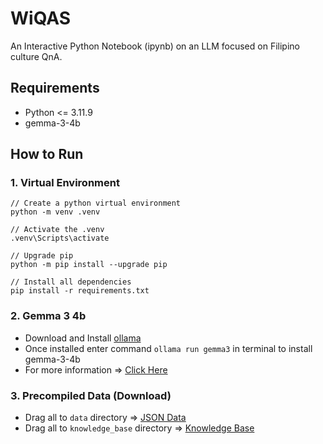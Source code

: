 # WiQAS
An Interactive Python Notebook (ipynb) on an LLM focused on Filipino culture QnA.

## Requirements
* Python <= 3.11.9 <br>
* gemma-3-4b

## How to Run
### 1. Virtual Environment
```
// Create a python virtual environment
python -m venv .venv

// Activate the .venv
.venv\Scripts\activate

// Upgrade pip
python -m pip install --upgrade pip

// Install all dependencies
pip install -r requirements.txt
```
### 2. Gemma 3 4b
* Download and Install [ollama](https://ollama.com/download/windows) <br>
* Once installed enter command `ollama run gemma3` in terminal to install gemma-3-4b <br>
* For more information => [Click Here](https://github.com/ollama/ollama) <br>

### 3. Precompiled Data (Download)
* Drag all to `data` directory => [JSON Data](https://drive.google.com/file/d/18q1JpQeoeuuMyn0_ZLnQctih4581AA6b/view?usp=sharing)
* Drag all to `knowledge_base` directory => [Knowledge Base](https://drive.google.com/file/d/1y_pVmXZwNCoK9KsPyvw6VnhSDFK8vUal/view?usp=sharing)
